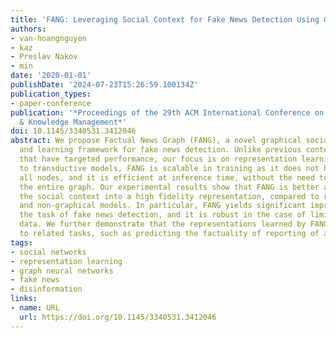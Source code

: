 ```yaml
---
title: 'FANG: Leveraging Social Context for Fake News Detection Using Graph Representation'
authors:
- van-hoangnguyen
- kaz
- Preslav Nakov
- min
date: '2020-01-01'
publishDate: '2024-07-23T15:26:59.100134Z'
publication_types:
- paper-conference
publication: '*Proceedings of the 29th ACM International Conference on Information
  & Knowledge Management*'
doi: 10.1145/3340531.3412046
abstract: We propose Factual News Graph (FANG), a novel graphical social context representation
  and learning framework for fake news detection. Unlike previous contextual models
  that have targeted performance, our focus is on representation learning. Compared
  to transductive models, FANG is scalable in training as it does not have to maintain
  all nodes, and it is efficient at inference time, without the need to re-process
  the entire graph. Our experimental results show that FANG is better at capturing
  the social context into a high fidelity representation, compared to recent graphical
  and non-graphical models. In particular, FANG yields significant improvements for
  the task of fake news detection, and it is robust in the case of limited training
  data. We further demonstrate that the representations learned by FANG generalize
  to related tasks, such as predicting the factuality of reporting of a news medium.
tags:
- social networks
- representation learning
- graph neural networks
- fake news
- disinformation
links:
- name: URL
  url: https://doi.org/10.1145/3340531.3412046
---
```

